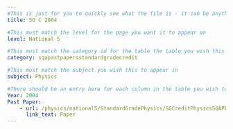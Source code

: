 ```yaml
---
#This is just for you to quickly see what the file is - it can be anything you want
title: SG C 2004

#This must match the level for the page you want it to appear on
level: National 5

#This must match the category id for the table the table you wish this to appear in
category: sqapastpapersstandardgradecredit

#This must match the subject you wish this to appear in
subject: Physics

#There should be an entry here for each column in the table you wish to populate:
Year: 2004
Past Paper:
    - url: /physics/national5/StandardGradePhysics/SGCreditPhysicsSQAPP/SGCreditPhysicsSQApp2004.pdf
      link_text: Paper
---
```


